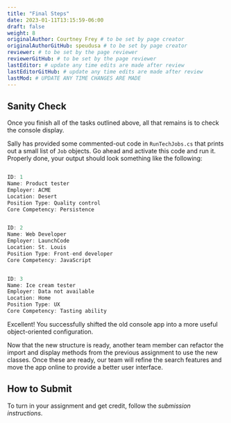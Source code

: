 ```yaml
---
title: "Final Steps"
date: 2023-01-11T13:15:59-06:00
draft: false
weight: 8
originalAuthor: Courtney Frey # to be set by page creator
originalAuthorGitHub: speudusa # to be set by page creator
reviewer: # to be set by the page reviewer
reviewerGitHub: # to be set by the page reviewer
lastEditor: # update any time edits are made after review
lastEditorGitHub: # update any time edits are made after review
lastMod: # UPDATE ANY TIME CHANGES ARE MADE
---
```


## Sanity Check

Once you finish all of the tasks outlined above, all that remains is to check the console display.

Sally has provided some commented-out code in `RunTechJobs.cs` that prints out a small list of `Job` objects. Go ahead and activate this code and run it. Properly done, your output should look something like the following:

   ```csharp

   ID: 1
   Name: Product tester
   Employer: ACME
   Location: Desert
   Position Type: Quality control
   Core Competency: Persistence


   ID: 2
   Name: Web Developer
   Employer: LaunchCode
   Location: St. Louis
   Position Type: Front-end developer
   Core Competency: JavaScript


   ID: 3
   Name: Ice cream tester
   Employer: Data not available
   Location: Home
   Position Type: UX
   Core Competency: Tasting ability

   ```
Excellent! You successfully shifted the old console app into a more useful object-oriented configuration.

Now that the new structure is ready, another team member can refactor the import and display methods from the previous assignment to use the new classes. Once these are ready, our team will refine the search features and move the app online to provide a better user interface.

## How to Submit
To turn in your assignment and get credit, follow the _submission instructions_.
<!-- TODO: add link to submission instructions in A0 -->
